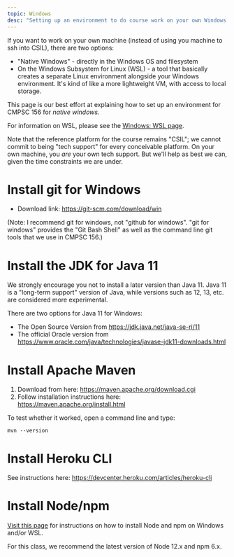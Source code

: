 ```yaml
---
topic: Windows
desc: "Setting up an environment to do course work on your own Windows machine (not ssh'ing into CSIL)"
---
```


If you want to work on your own machine (instead of using you machine to ssh into CSIL), there are two options:

* "Native Windows" - directly in the Windows OS and filesystem 
* On the Windows Subsystem for Linux (WSL) - a tool that basically creates a separate Linux environment alongside your Windows environment. 
  It's kind of like a more lightweight VM, with access to local storage.
  
This page is our best effort at explaining how to set up an environment for CMPSC 156 for *native windows.*

For information on WSL, please see the [Windows: WSL page](/topics/windows_wsl/). 

Note that the reference platform for the course remains "CSIL"; we cannot commit to being "tech support" for every conceivable platform.  On your own machine, you *are* your own tech support.  But we'll help as best we can, given the time constraints we are under.
    
# Install git for Windows

* Download link: <https://git-scm.com/download/win>

(Note: I recommend git for windows, not "github for windows".  "git for windows" provides the "Git Bash Shell" as well as the command line git tools that we use in CMPSC 156.)

# Install the JDK for Java 11

We strongly encourage you not to install a later version than Java 11.  Java 11 is a "long-term support" version of Java, while versions such as 12, 13, etc. are considered more experimental.

There are two options for Java 11 for Windows:
* The Open Source Version from <https://jdk.java.net/java-se-ri/11>
* The official Oracle version from <https://www.oracle.com/java/technologies/javase-jdk11-downloads.html>


# Install Apache Maven

1. Download from here: <https://maven.apache.org/download.cgi>
2. Follow installation instructions here: <https://maven.apache.org/install.html>

To test whether it worked, open a command line and type:

```
mvn --version
```

# Install Heroku CLI

See instructions here: <https://devcenter.heroku.com/articles/heroku-cli>

# Install Node/npm

[Visit this page](/topics/node_windows/) for instructions on how to install Node and npm on Windows and/or WSL.

For this class, we recommend the latest version of Node 12.x and npm 6.x. 

